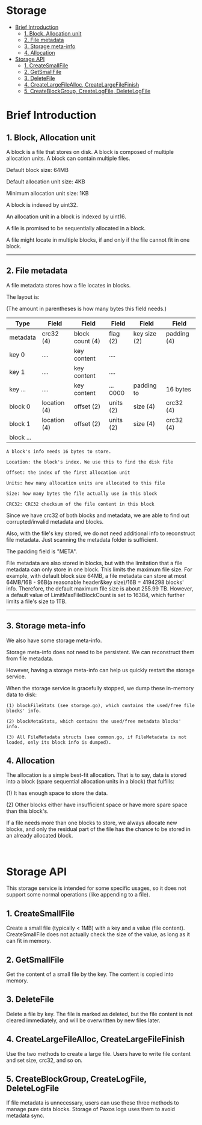 <h1> Storage </h1>

- [Brief Introduction](#brief-introduction)
  - [1. Block, Allocation unit](#1-block-allocation-unit)
  - [2. File metadata](#2-file-metadata)
  - [3. Storage meta-info](#3-storage-meta-info)
  - [4. Allocation](#4-allocation)
- [Storage API](#storage-api)
  - [1. CreateSmallFile](#1-createsmallfile)
  - [2. GetSmallFile](#2-getsmallfile)
  - [3. DeleteFile](#3-deletefile)
  - [4. CreateLargeFileAlloc, CreateLargeFileFinish](#4-createlargefilealloc-createlargefilefinish)
  - [5. CreateBlockGroup, CreateLogFile, DeleteLogFile](#5-createblockgroup-createlogfile-deletelogfile)

# Brief Introduction

## 1. Block, Allocation unit

A block is a file that stores on disk. A block is composed of multiple allocation units. A block can contain multiple files.

Default block size: 64MB

Default allocation unit size: 4KB

Minimum allocation unit size: 1KB

A block is indexed by uint32.

An allocation unit in a block is indexed by uint16.

A file is promised to be sequentially allocated in a block.

A file might locate in multiple blocks, if and only if the file cannot fit in one block.

---
## 2. File metadata
A file metadata stores how a file locates in blocks.

The layout is:

(The amount in parentheses is how many bytes this field needs.)

  | Type | Field | Field | Field | Field |  Field |
  |------|-------|-------|-------|-------|--------|
  |  metadata | crc32 (4) | block count (4) | flag (2) | key size (2) | padding (4) |
  |  key 0 | .... | key content  | .... | |
  |  key 1 | .... | key content  | .... | |
  |  key ... | .... | key content  | ... 0000 |  padding to  | 16 bytes
  |  block 0 | location (4) | offset (2) | units (2) | size (4) | crc32 (4)
  |  block 1 | location (4) | offset (2) | units (2) | size (4) | crc32 (4)
  |  block ...

    A block's info needs 16 bytes to store.

    Location: the block's index. We use this to find the disk file

    Offset: the index of the first allocation unit

    Units: how many allocation units are allocated to this file

    Size: how many bytes the file actually use in this block

    CRC32: CRC32 checksum of the file content in this block

Since we have crc32 of both blocks and metadata, we are able to find out corrupted/invalid metadata and blocks.

Also, with the file's key stored, we do not need additional info to reconstruct file metadata. Just scanning the metadata folder is sufficient.

The padding field is "META".

File metadata are also stored in blocks, but with the limitation that a file metadata can only store in one block. This limits the maximum file size. For example, with default block size 64MB, a file metadata can store at most 64MB/16B - 96B(a reasonable header&key size)/16B = 4194298 blocks' info. Therefore, the default maximum file size is about 255.99 TB. However, a default value of LimitMaxFileBlockCount is set to 16384, which further limits a file's size to 1TB.

---
## 3. Storage meta-info

We also have some storage meta-info.

Storage meta-info does not need to be persistent. We can reconstruct them from file metadata.

However, having a storage meta-info can help us quickly restart the storage service.

When the storage service is gracefully stopped, we dump these in-memory data to disk:

    (1) blockFileStats (see storage.go), which contains the used/free file blocks' info.

    (2) blockMetaStats, which contains the used/free metadata blocks' info.

    (3) All FileMetadata structs (see common.go, if FileMetadata is not loaded, only its block info is dumped).

## 4. Allocation

The allocation is a simple best-fit allocation. That is to say, data is stored into a block (spare sequential allocation units in a block) that fulfills:

(1) It has enough space to store the data.

(2) Other blocks either have insufficient space or have more spare space than this block's.

If a file needs more than one blocks to store, we always allocate new blocks, and only the residual part of the file has the chance to be stored in an already allocated block.

<br>

# Storage API
This storage service is intended for some specific usages, so it does not support some normal operations (like appending to a file).

## 1. CreateSmallFile

Create a small file (typically < 1MB) with a key and a value (file content). CreateSmallFile does not actually check the size of the value, as long as it can fit in memory.

## 2. GetSmallFile

Get the content of a small file by the key. The content is copied into memory.

## 3. DeleteFile

Delete a file by key. The file is marked as deleted, but the file content is not cleared immediately, and will be overwritten by new files later.

## 4. CreateLargeFileAlloc, CreateLargeFileFinish

Use the two methods to create a large file. Users have to write file content and set size, crc32, and so on.

## 5. CreateBlockGroup, CreateLogFile, DeleteLogFile

If file metadata is unnecessary, users can use these three methods to manage pure data blocks. Storage of Paxos logs uses them to avoid metadata sync.

